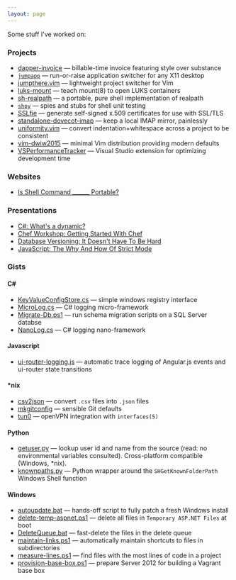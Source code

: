 ```yaml
---
layout: page
---
```


Some stuff I've worked on:

### Projects

- [dapper-invoice](https://github.com/mkropat/dapper-invoice) — billable-time invoice featuring style over substance
- [`jumpapp`](https://github.com/mkropat/jumpapp) — run-or-raise application switcher for any X11 desktop
- [jumpthere.vim](https://github.com/mkropat/vim-jumpthere) — lightweight project switcher for Vim
- [luks-mount](https://github.com/mkropat/luks-mount) — teach mount(8) to open LUKS containers
- [sh-realpath](https://github.com/mkropat/sh-realpath) — a portable, pure shell implementation of realpath
- [`shpy`](https://github.com/mkropat/shpy) — spies and stubs for shell unit testing
- [SSLfie](https://github.com/mkropat/sslfie) — generate self-signed x.509 certificates for use with SSL/TLS
- [standalone-dovecot-imap](https://github.com/mkropat/standalone-dovecot-imap) — keep a local IMAP mirror, painlessly
- [uniformity.vim](https://github.com/mkropat/vim-uniformity) — convert indentation+whitespace across a project to be consistent
- [vim-dwiw2015](https://github.com/mkropat/vim-dwiw2015) — minimal Vim distribution providing modern defaults
- [VSPerformanceTracker](https://github.com/mkropat/VSPerformanceTracker) — Visual Studio extension for optimizing development time

### Websites

- [Is Shell Command ______ Portable?](http://www.codetinkerer.com/is-shell-portable/)

### Presentations

- [C#: What's a dynamic?](/presentation-whats-a-dynamic/)
- [Chef Workshop: Getting Started With Chef](/presentation-chef-workshop/)
- [Database Versioning: It Doesn't Have To Be Hard](/presentation-db-versioning/)
- [JavaScript: The Why And How Of Strict Mode](/presentation-js-strict-mode/)

### Gists

<h4>C#</h4>

- [KeyValueConfigStore.cs](https://gist.github.com/mkropat/abf0f1235f0c76034733) — simple windows registry interface
- [MicroLog.cs](https://gist.github.com/mkropat/efa2b76272f900774f27) — C# logging micro-framework
- [Migrate-Db.ps1](https://gist.github.com/mkropat/1ba7ffd1d14f55f63fb3) — run schema migration scripts on a SQL Server databse
- [NanoLog.cs](https://gist.github.com/mkropat/8111690ee4b6fce62620) — C# logging nano-framework

#### Javascript

- [ui-router-logging.js](https://gist.github.com/mkropat/6de4e1dc3a9577789917) — automatic trace logging of Angular.js events and ui-router state transitions

#### *nix

- [csv2json](https://gist.github.com/mkropat/1fdde16aafe3b769bd1b) — convert `.csv` files into `.json` files
- [mkgitconfig](https://gist.github.com/mkropat/473c5515477e2eb7e008) — sensible Git defaults
- [tun0](https://gist.github.com/mkropat/5b3031fbc35f464ebea8) — openVPN integration with `interfaces(5)`

#### Python

- [getuser.py](https://gist.github.com/mkropat/7559409) — lookup user id and name from the source (read: no environmental variables consulted). Cross-platform compatible (Windows, *nix).
- [knownpaths.py](https://gist.github.com/mkropat/7550097) — Python wrapper around the `SHGetKnownFolderPath` Windows Shell function

#### Windows

- [autoupdate.bat](https://gist.github.com/mkropat/d0f6135d1e754a16b980) — hands-off script to fully patch a fresh Windows install
- [delete-temp-aspnet.ps1](https://gist.github.com/mkropat/8eaf13fb3dc76f4b7626) — delete all files in `Temporary ASP.NET Files` at boot
- [DeleteQueue.bat](https://gist.github.com/mkropat/8d385f15936876ac151d) — fast-delete the files in the delete queue
- [maintain-links.ps1](https://gist.github.com/mkropat/fa0bc9179c0610b84543) — automatically maintain shortcuts to files in subdirectories
- [measure-lines.ps1](https://gist.github.com/mkropat/c7741d92fb3ab580f332) — find files with the most lines of code in a project
- [provision-base-box.ps1](https://gist.github.com/mkropat/0aa2b45503bcc9fc4b6f) — prepare Server 2012 for building a Vagrant base box
